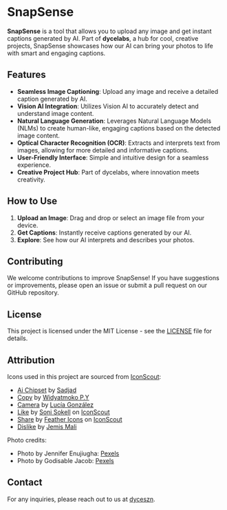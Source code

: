 # SnapSense

**SnapSense** is a tool that allows you to upload any image and get instant captions generated by AI. Part of **dycelabs**, a hub for cool, creative projects, SnapSense showcases how our AI can bring your photos to life with smart and engaging captions.

## Features

- **Seamless Image Captioning**: Upload any image and receive a detailed caption generated by AI.
- **Vision AI Integration**: Utilizes Vision AI to accurately detect and understand image content.
- **Natural Language Generation**: Leverages Natural Language Models (NLMs) to create human-like, engaging captions based on the detected image content.
- **Optical Character Recognition (OCR)**: Extracts and interprets text from images, allowing for more detailed and informative captions.
- **User-Friendly Interface**: Simple and intuitive design for a seamless experience.
- **Creative Project Hub**: Part of dycelabs, where innovation meets creativity.

## How to Use

1. **Upload an Image**: Drag and drop or select an image file from your device.
2. **Get Captions**: Instantly receive captions generated by our AI.
3. **Explore**: See how our AI interprets and describes your photos.

## Contributing

We welcome contributions to improve SnapSense! If you have suggestions or improvements, please open an issue or submit a pull request on our GitHub repository.

## License

This project is licensed under the MIT License - see the [LICENSE](LICENSE) file for details.

## Attribution

Icons used in this project are sourced from [IconScout](https://iconscout.com):

- [Ai Chipset](https://iconscout.com/icons/ai-chipset) by [Sadjad](https://iconscout.com/contributors/maghsoudisadjad)
- [Copy](https://iconscout.com/icons/copy) by [Widyatmoko P.Y](https://iconscout.com/contributors/yogswpy)
- [Camera](https://iconscout.com/icons/camera) by [Lucía González](https://iconscout.com/contributors/lucia-gonzalez)
- [Like](https://iconscout.com/icons/like) by [Soni Sokell](https://iconscout.com/contributors/sonisokell) on [IconScout](https://iconscout.com)
- [Share](https://iconscout.com/icons/share) by [Feather Icons](https://iconscout.com/contributors/feathericons) on [IconScout](https://iconscout.com)
- [Dislike](https://iconscout.com/icons/dislike) by [Jemis Mali](https://iconscout.com/contributors/jemismali)

Photo credits:

- Photo by Jennifer Enujiugha: [Pexels](https://www.pexels.com/photo/woman-wearing-green-rib-turtleneck-sweater-1125328/)
- Photo by Godisable Jacob: [Pexels](https://www.pexels.com/photo/woman-sitting-on-sofa-bed-wearing-sunglasses-965324/)

## Contact

For any inquiries, please reach out to us at [dyceszn](mailto:duruohaikenna@gmail.com).
